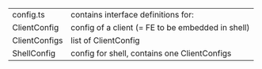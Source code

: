  |  | | 
 |---|---|
 |  config.ts   | contains interface definitions for: 
 | ClientConfig | config of a client (= FE to be embedded in shell)
 | ClientConfigs | list of ClientConfig
 | ShellConfig | config for shell, contains one ClientConfigs
